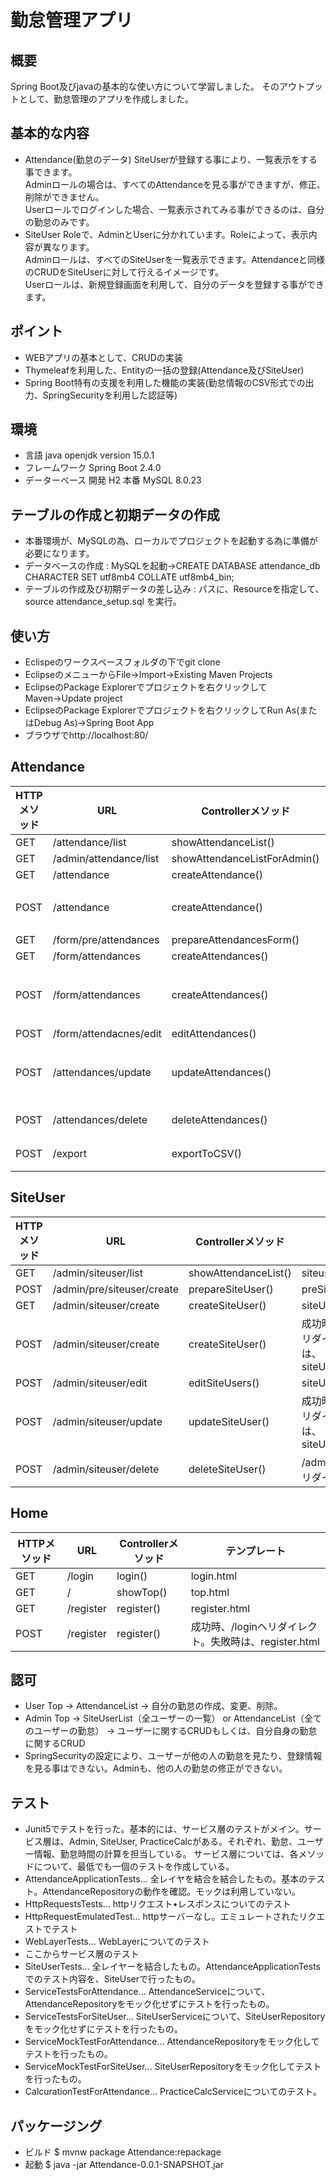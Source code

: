 # 勤怠管理アプリ

## 概要
Spring Boot及びjavaの基本的な使い方について学習しました。
そのアウトプットとして、勤怠管理のアプリを作成しました。

## 基本的な内容
 - Attendance(勤怠のデータ)
SiteUserが登録する事により、一覧表示をする事できます。  
 Adminロールの場合は、すべてのAttendanceを見る事ができますが、修正、削除ができません。  
 Userロールでログインした場合、一覧表示されてみる事ができるのは、自分の勤怠のみです。  
 - SiteUser
Roleで、AdminとUserに分かれています。Roleによって、表示内容が異なります。  
 Adminロールは、すべてのSiteUserを一覧表示できます。Attendanceと同様のCRUDをSiteUserに対して行えるイメージです。  
 Userロールは、新規登録画面を利用して、自分のデータを登録する事ができます。
## ポイント
 - WEBアプリの基本として、CRUDの実装
 - Thymeleafを利用した、Entityの一括の登録(Attendance及びSiteUser)
 - Spring Boot特有の支援を利用した機能の実装(勤怠情報のCSV形式での出力、SpringSecurityを利用した認証等)
## 環境
 - 言語 java openjdk version 15.0.1
 - フレームワーク Spring Boot 2.4.0
 - データーベース 開発 H2 本番 MySQL 8.0.23
## テーブルの作成と初期データの作成
 - 本番環境が、MySQLの為、ローカルでプロジェクトを起動する為に準備が必要になります。
 - データベースの作成 : MySQLを起動→CREATE DATABASE attendance_db CHARACTER SET utf8mb4 COLLATE utf8mb4_bin;
 - テーブルの作成及び初期データの差し込み : パスに、Resourceを指定して、source attendance_setup.sql を実行。
## 使い方
 - Eclispeのワークスペースフォルダの下でgit clone
 - EclipseのメニューからFile→Import→Existing Maven Projects
 - EclipseのPackage Explorerでプロジェクトを右クリックしてMaven→Update project
 - EclipseのPackage Explorerでプロジェクトを右クリックしてRun As(またはDebug As)→Spring Boot App
 - ブラウザでhttp://localhost:80/

## Attendance
| HTTPメソッド | URL | Controllerメソッド | テンプレート |
| ------------- | ------------- | ------------- | ------------- |
| GET | /attendance/list | showAttendanceList() | attendanceList.html |
| GET | /admin/attendance/list | showAttendanceListForAdmin() | attendanceList.html |
| GET | /attendance | createAttendance() | attendanceForm.html |
| POST | /attendance | createAttendance() | 成功時は /attendance/listへリダイレクト。失敗時は、attendanceForm.html|
| GET | /form/pre/attendances | prepareAttendancesForm() | preAttendancesForm.html |
| GET | /form/attendances | createAttendances() | attendancesForm.html |
| POST | /form/attendances | createAttendances() | 成功時は/attendance/listへリダイレクト。失敗時は、attendancesForm.html |
| POST | /form/attendacnes/edit | editAttendances() | attendancesForm.html |
| POST | /attendances/update | updateAttendances() | 成功時は、/attendance/listへリダイレクト。失敗時は、attendancesForm.html
| POST | /attendances/delete | deleteAttendances() | /attendance/listへリダイレクト |
| POST | /export | exportToCSV() | /attendance/listへリダイレクト |
## SiteUser
| HTTPメソッド | URL | Controllerメソッド | テンプレート |
| ------------- | ------------- | ------------- | ------------- |
| GET | /admin/siteuser/list | showAttendanceList() | siteuserList.html |
| POST | /admin/pre/siteuser/create | prepareSiteUser() | preSiteUsersForm.html |
| GET | /admin/siteuser/create | createSiteUser() | siteUsersForm.html |
| POST | /admin/siteuser/create | createSiteUser() | 成功時、/siteuser/listへリダイレクト。失敗時は、siteUsersForm.html |
| POST | /admin/siteuser/edit | editSiteUsers() | siteUsersForm.html |
| POST | /admin/siteuser/update | updateSiteUser() | 成功時、/siteuser/listへリダイレクト。失敗時は、siteUsersForm.html|
| POST | /admin/siteuser/delete | deleteSiteUser() | /admin/siteuser/listへリダイレクト |
## Home
| HTTPメソッド | URL | Controllerメソッド | テンプレート |
| ------------- | ------------- | ------------- | ------------- |
| GET | /login | login() | login.html |
| GET | / | showTop() | top.html |
| GET | /register | register() | register.html |
| POST | /register | register() | 成功時、/loginへリダイレクト。失敗時は、register.html 
## 認可
 - User  Top → AttendanceList → 自分の勤怠の作成、変更、削除。
 - Admin Top → SiteUserList（全ユーザーの一覧） or AttendanceList（全てのユーザーの勤怠） → ユーザーに関するCRUDもしくは、自分自身の勤怠に関するCRUD
 - SpringSecurityの設定により、ユーザーが他の人の勤怠を見たり、登録情報を見る事はできない。Adminも、他の人の勤怠の修正ができない。
## テスト
 - Junit5でテストを行った。基本的には、サービス層のテストがメイン。サービス層は、Admin, SiteUser, PracticeCalcがある。それぞれ、勤怠、ユーザー情報、勤怠時間の計算を担当している。
 サービス層については、各メソッドについて、最低でも一個のテストを作成している。
 - AttendanceApplicationTests... 全レイヤを結合を結合したもの。基本のテスト。AttendanceRepositoryの動作を確認。モックは利用していない。
 - HttpRequestsTests... httpリクエスト•レスポンスについてのテスト
 - HttpRequestEmulatedTest... httpサーバーなし。エミュレートされたリクエストでテスト
 - WebLayerTests... WebLayerについてのテスト
 - ここからサービス層のテスト
 - SiteUserTests... 全レイヤーを結合したもの。AttendanceApplicationTestsでのテスト内容を、SiteUserで行ったもの。
 - ServiceTestsForAttendance... AttendanceServiceについて、AttendanceRepositoryをモック化せずにテストを行ったもの。
 - ServiceTestsForSiteUser... SiteUserServiceについて、SiteUserRepositoryをモック化せずにテストを行ったもの。
 - ServiceMockTestForAttendance... AttendanceRepositoryをモック化してテストを行ったもの。
 - ServiceMockTestForSiteUser... SiteUserRepositoryをモック化してテストを行ったもの。
 - CalcurationTestForAttendance... PracticeCalcServiceについてのテスト。
## パッケージング
 - ビルド $ mvnw package Attendance:repackage
 - 起動 $ java -jar Attendance-0.0.1-SNAPSHOT.jar
